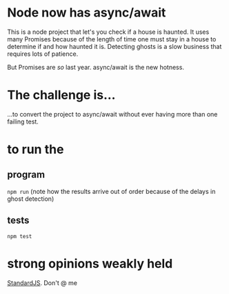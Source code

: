 # Node now has async/await

This is a node project that let's you check if a house is haunted. It uses many Promises because of the length of time one must stay in a house to determine if and how haunted it is. Detecting ghosts is a slow business that requires lots of patience.

But Promises are _so_ last year. async/await is the new hotness.

# The challenge is...

...to convert the project to async/await without ever having more than one failing test.

# to run the

## program

`npm run` (note how the results arrive out of order because of the delays in ghost detection)

## tests

`npm test`

# strong opinions weakly held

[StandardJS](https://standardjs.com/). Don't @ me